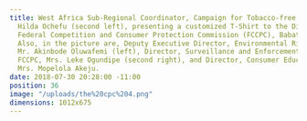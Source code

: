 ```yaml
---
title: West Africa Sub-Regional Coordinator, Campaign for Tobacco-free Kids, Mrs.
  Hilda Ochefu (second left), presenting a customized T-Shirt to the Director General
  Federal Competition and Consumer Protection Commission (FCCPC), Babatunde Irukera.
  Also, in the picture are, Deputy Executive Director, Environmental Rights Action,
  Mr. Akinbode Oluwafemi (left), Director, Surveillance and Enforcement Department,
  FCCPC, Mrs. Leke Ogundipe (second right), and Director, Consumer Education, FCCPC,
  Mrs. Mopelola Akeju.
date: 2018-07-30 20:28:00 -11:00
position: 36
image: "/uploads/the%20cpc%204.png"
dimensions: 1012x675
---
```


